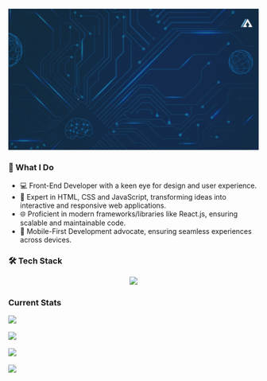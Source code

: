 ![](https://github.com/Abdullah-Al-Ovi/Abdullah-Al-Ovi/blob/main/assets/github_cover.gif)

### 🚀 What I Do

- 💻 Front-End Developer with a keen eye for design and user experience.
- 🎨 Expert in HTML, CSS and JavaScript, transforming ideas into interactive and responsive web applications.
- 🌐 Proficient in modern frameworks/libraries like React.js, ensuring scalable and maintainable code.
- 📱 Mobile-First Development advocate, ensuring seamless experiences across devices.

### 🛠️ Tech Stack
<p align="center">
  <a>
    <img src="https://skillicons.dev/icons?i=c,html,css,tailwind,javascript,react,nodejs,express,mongodb,mysql" />
  </a>
</p>

### Current Stats

![](http://github-profile-summary-cards.vercel.app/api/cards/profile-details?username=Abdullah-Al-Ovi&theme=dark)

![](http://github-profile-summary-cards.vercel.app/api/cards/repos-per-language?username=Abdullah-Al-Ovi&theme=dark)

![](http://github-profile-summary-cards.vercel.app/api/cards/most-commit-language?username=Abdullah-Al-Ovi&theme=dark)

![](http://github-profile-summary-cards.vercel.app/api/cards/stats?username=Abdullah-Al-Ovi&theme=dark)

